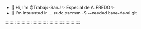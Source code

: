 - 👋 Hi, I’m @Trabajo-SanJ ✨ Especial de ALFREDO ✨
- 👀 I’m interested in ... sudo pacman -S --needed base-devel git

<!---
Trabajo-SanJ/Trabajo-SanJ is a ✨ Especial de ALFREDO ✨
**********************ALFREDO SABINA****************************
Puede hacer clic en el enlace Vista previa para ver los cambios.
--->

::::::::::::::::::::::::::::::::::::::::::::::::::::::::::::::
